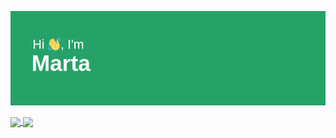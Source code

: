 ![Bannière de mon profil GitHub](header.png)

<!--
**kozmarti/kozmarti** is a ✨ _special_ ✨ repository because its `README.md` (this file) appears on your GitHub profile.

Here are some ideas to get you started:

- 🔭 I’m currently working on ...
- 🌱 I’m currently learning ...
- 👯 I’m looking to collaborate on ...
- 🤔 I’m looking for help with ...
- 💬 Ask me about ...
- 📫 How to reach me: ...
- 😄 Pronouns: ...
- ⚡ Fun fact: ...
-->

<!--START_SECTION:activity-->

<a href="https://github.com/anuraghazra/github-readme-stats">
	<img height=200 align="center" src="https://github-readme-stats.vercel.app/api?username=kozmarti&show_icons=true" />
</a>

<a href="https://github.com/anuraghazra/convoychat">
	<img height=200 align="center" src="https://github-readme-stats.vercel.app/api/top-langs/?username=kozmarti&layout=compact&langs_count=8&card_width=320" />
</a>
